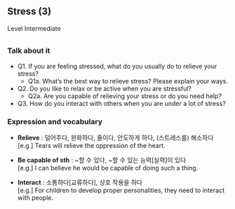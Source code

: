 ## Stress (3)
Level Intermediate
###### 

### Talk about it
- Q1. If you are feeling stressed, what do you usually do to relieve your stress?
  - Q1a. What’s the best way to relieve stress? Please explain your ways.
- Q2. Do you like to relax or be active when you are stressful?
  - Q2a. Are you capable of relieving your stress or do you need help?
- Q3. How do you interact with others when you are under a lot of stress?
### Expression and vocabulary
- **Relieve** : 덜어주다, 완화하다, 줄이다, 안도하게 하다, (스트레스를) 해소하다  
[e.g.] Tears will relieve the oppression of the heart.

- **Be capable of sth** : ~할 수 있다, ~할 수 있는 능력[실력]이 있다  
[e.g.] I can believe he would be capable of doing such a thing.

- **Interact** : 소통하다[교류하다], 상호 작용을 하다  
[e.g.] For children to develop proper personalities, they need to interact with people.


